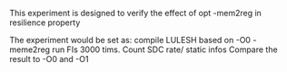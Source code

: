 This experiment is designed to verify the effect of opt -mem2reg in resilience property

The experiment would be set as:
    compile LULESH based on -O0 -meme2reg
    run FIs 3000 tims.
    Count SDC rate/ static infos
    Compare the result to -O0 and -O1